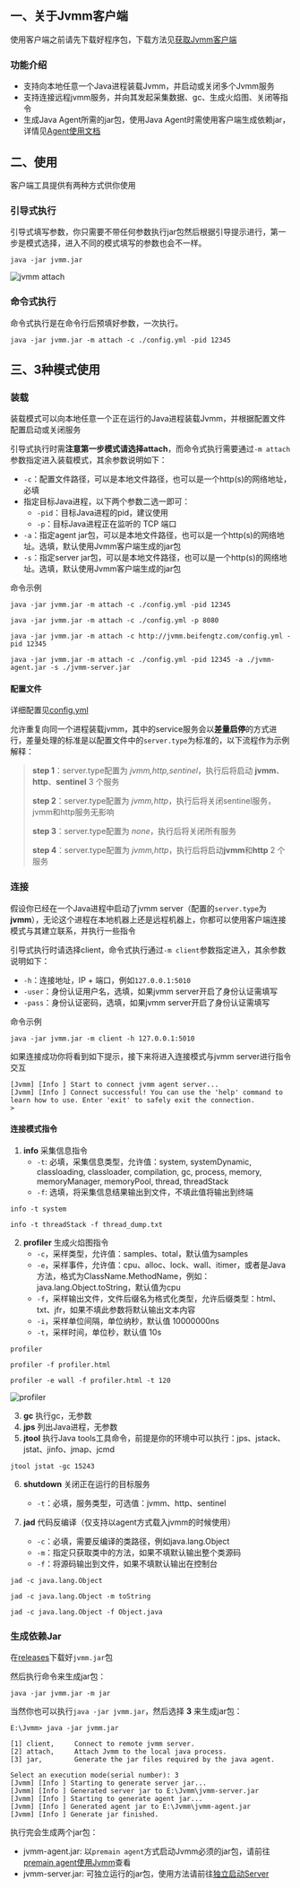 ## 一、关于Jvmm客户端

使用客户端之前请先下载好程序包，下载方法见[获取Jvmm客户端](../README.md#获取Jvmm客户端)

### 功能介绍

* 支持向本地任意一个Java进程装载Jvmm，并启动或关闭多个Jvmm服务
* 支持连接远程jvmm服务，并向其发起采集数据、gc、生成火焰图、关闭等指令
* 生成Java Agent所需的jar包，使用Java Agent时需使用客户端生成依赖jar，详情见[Agent使用文档](../agent/README.md)

## 二、使用

客户端工具提供有两种方式供你使用

### 引导式执行

引导式填写参数，你只需要不带任何参数执行jar包然后根据引导提示进行，第一步是模式选择，进入不同的模式填写的参数也会不一样。

```shell
java -jar jvmm.jar
```

![jvmm attach](../doc/jvmm-attach.gif)

### 命令式执行

命令式执行是在命令行后预填好参数，一次执行。

```shell
java -jar jvmm.jar -m attach -c ./config.yml -pid 12345
```

## 三、3种模式使用

### 装载

装载模式可以向本地任意一个正在运行的Java进程装载Jvmm，并根据配置文件配置启动或关闭服务

引导式执行时需**注意第一步模式请选择attach**，而命令式执行需要通过`-m attach`参数指定进入装载模式，其余参数说明如下：

* `-c`：配置文件路径，可以是本地文件路径，也可以是一个http(s)的网络地址，必填
* 指定目标Java进程，以下两个参数二选一即可：
  * `-pid`：目标Java进程的pid，建议使用
  * `-p`：目标Java进程正在监听的 TCP 端口
* `-a`：指定agent jar包，可以是本地文件路径，也可以是一个http(s)的网络地址。选填，默认使用Jvmm客户端生成的jar包
* `-s`：指定server jar包，可以是本地文件路径，也可以是一个http(s)的网络地址。选填，默认使用Jvmm客户端生成的jar包

命令示例
```shell
java -jar jvmm.jar -m attach -c ./config.yml -pid 12345

java -jar jvmm.jar -m attach -c ./config.yml -p 8080

java -jar jvmm.jar -m attach -c http://jvmm.beifengtz.com/config.yml -pid 12345

java -jar jvmm.jar -m attach -c ./config.yml -pid 12345 -a ./jvmm-agent.jar -s ./jvmm-server.jar
```

#### 配置文件

详细配置见[config.yml](../server/src/main/resources/config.yml)

允许重复向同一个进程装载jvmm，其中的service服务会以**差量启停**的方式进行，差量处理的标准是以配置文件中的`server.type`为标准的，以下流程作为示例解释：

> **step 1**：server.type配置为 *jvmm,http,sentinel*，执行后将启动 **jvmm**、**http**、**sentinel** 3 个服务
> 
> **step 2**：server.type配置为 *jvmm,http*，执行后将关闭sentinel服务，jvmm和http服务无影响
> 
> **step 3**：server.type配置为 *none*，执行后将关闭所有服务
> 
> **step 4**：server.type配置为 *jvmm,http*，执行后将启动**jvmm**和**http** 2 个服务

### 连接

假设你已经在一个Java进程中启动了jvmm server（配置的`server.type`为**jvmm**），无论这个进程在本地机器上还是远程机器上，你都可以使用客户端连接模式与其建立联系，并执行一些指令

引导式执行时请选择client，命令式执行通过`-m client`参数指定进入，其余参数说明如下：

* `-h`：连接地址，IP + 端口，例如`127.0.0.1:5010`
* `-user`：身份认证用户名，选填，如果jvmm server开启了身份认证需填写
* `-pass`：身份认证密码，选填，如果jvmm server开启了身份认证需填写

命令示例
```shell
java -jar jvmm.jar -m client -h 127.0.0.1:5010
```

如果连接成功你将看到如下提示，接下来将进入连接模式与jvmm server进行指令交互
```
[Jvmm] [Info ] Start to connect jvmm agent server...
[Jvmm] [Info ] Connect successful! You can use the 'help' command to learn how to use. Enter 'exit' to safely exit the connection.
>
```

#### 连接模式指令

1. **info** 采集信息指令
   * `-t`: 必填，采集信息类型，允许值：system, systemDynamic, classloading, classloader, compilation, gc, process, memory, memoryManager, memoryPool, thread, threadStack
   * `-f`: 选填，将采集信息结果输出到文件，不填此值将输出到终端

```shell
info -t system

info -t threadStack -f thread_dump.txt
```

2. **profiler** 生成火焰图指令
    * `-c`，采样类型，允许值：samples、total，默认值为samples
    * `-e`，采样事件，允许值：cpu、alloc、lock、wall、itimer，或者是Java方法，格式为ClassName.MethodName，例如：java.lang.Object.toString，默认值为cpu
    * `-f`，采样输出文件，文件后缀名为格式化类型，允许后缀类型：html、txt、jfr，如果不填此参数将默认输出文本内容
    * `-i`，采样单位间隔，单位纳秒，默认值 10000000ns
    * `-t`，采样时间，单位秒，默认值 10s

```shell
profiler

profiler -f profiler.html

profiler -e wall -f profiler.html -t 120
```

![profiler](../doc/profiler.png)

3. **gc** 执行gc，无参数
4. **jps** 列出Java进程，无参数
5. **jtool** 执行Java tools工具命令，前提是你的环境中可以执行：jps、jstack、jstat、jinfo、jmap、jcmd

```shell
jtool jstat -gc 15243
```

6. **shutdown** 关闭正在运行的目标服务
   * `-t`：必填，服务类型，可选值：jvmm、http、sentinel

7. **jad** 代码反编译（仅支持以agent方式载入jvmm的时候使用）
    * `-c`：必填，需要反编译的类路径，例如java.lang.Object
    * `-m`：指定只获取类中的方法，如果不填默认输出整个类源码
    * `-f`：将源码输出到文件，如果不填默认输出在控制台

```shell
jad -c java.lang.Object

jad -c java.lang.Object -m toString

jad -c java.lang.Object -f Object.java
```

### 生成依赖Jar

在[releases](https://github.com/tzfun/jvmm/releases)下载好`jvmm.jar`包

然后执行命令来生成jar包：
```shell
java -jar jvmm.jar -m jar
```

当然你也可以执行`java -jar jvmm.jar`，然后选择 **3** 来生成jar包：

```text
E:\Jvmm> java -jar jvmm.jar

[1] client,     Connect to remote jvmm server.
[2] attach,     Attach Jvmm to the local java process.
[3] jar,        Generate the jar files required by the java agent.

Select an execution mode(serial number): 3
[Jvmm] [Info ] Starting to generate server jar...
[Jvmm] [Info ] Generated server jar to E:\Jvmm\jvmm-server.jar
[Jvmm] [Info ] Starting to generate agent jar...
[Jvmm] [Info ] Generated agent jar to E:\Jvmm\jvmm-agent.jar
[Jvmm] [Info ] Generate jar finished.

```

执行完会生成两个jar包：

* jvmm-agent.jar: 以`premain agent`方式启动Jvmm必须的jar包，请前往[premain agent使用Jvmm](../agent/README.md#premain方式)查看
* jvmm-server.jar: 可独立运行的jar包，使用方法请前往[独立启动Server](../server/README.md#独立启动)